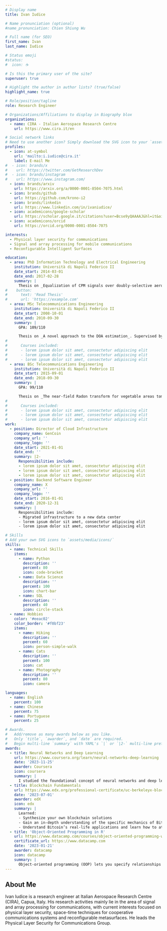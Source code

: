 ```yaml
---
# Display name
title: Ivan Iudice

# Name pronunciation (optional)
#name_pronunciation: Chien Shiung Wu

# Full name (for SEO)
first_name: Ivan
last_name: Iudice

# Status emoji
#status:
#  icon: ☕️

# Is this the primary user of the site?
superuser: true

# Highlight the author in author lists? (true/false)
highlight_name: true

# Role/position/tagline
role: Research Engineer

# Organizations/Affiliations to display in Biography blox
organizations:
  - name: CIRA - Italian Aerospace Research Centre
    url: https://www.cira.it/en

# Social network links
# Need to use another icon? Simply download the SVG icon to your `assets/media/icons/` folder.
profiles:
  - icon: at-symbol
    url: 'mailto:i.iudice@cira.it'
    label: E-mail Me
#  - icon: brands/x
#    url: https://twitter.com/GetResearchDev
#  - icon: brands/instagram
#    url: https://www.instagram.com/
  - icon: brands/arxiv
    url: https://arxiv.org/a/0000-0001-8504-7075.html
  - icon: brands/github
    url: https://github.com/krono-i2
  - icon: brands/linkedin
    url: https://www.linkedin.com/in/ivaniudice/
  - icon: academicons/google-scholar
    url: https://scholar.google.it/citations?user=Bcse9yQAAAAJ&hl=it&oi=ao
  - icon: academicons/orcid
    url: https://orcid.org/0000-0001-8504-7075

interests:
  - Physical layer security for communications
  - Signal and array processing for mobile communications
  - Reconfigurable Intelligent Surfaces

education:
  - area: PhD Information Technology and Electrical Engineering
    institution: Università di Napoli Federico II
    date_start: 2014-03-01
    date_end: 2017-02-28
    summary: |
      Thesis on _Equalization of CPM signals over doubly-selective aeronautical channels_. Supervised by [Prof. Giacinto Gelli](https://www.docenti.unina.it/#!/professor/47494143494e544f47454c4c49474c4c474e5436344c3239463833394e/riferimenti). Presented papers at 2 IEEE conferences with the contributions being published in 2 IEEE journals.
#    button:
#      text: 'Read Thesis'
#      url: 'https://example.com'
  - area: MSc Telecommunications Engineering
    institution: Università di Napoli Federico II
    date_start: 2008-10-01
    date_end: 2010-09-30
    summary: |
      GPA: 109/110

      Thesis on _A novel approach to the DOA estimation_. Supervised by [Prof. Amedeo Capozzoli](https://www.docenti.unina.it/#!/professor/414d4544454f4341504f5a5a4f4c4943505a4d444136394530364638333943/riferimenti), [Prof. Claudio Curcio](https://www.docenti.unina.it/#!/professor/434c415544494f43555243494f435243434c4437375430314638333953/riferimenti), Dr. Giovanni Iadarola, [Prof. Angelo Liseno](https://www.docenti.unina.it/#!/professor/414e47454c4f4c4953454e4f4c534e4e474c37345232334237313556/riferimenti).
#
#      Courses included:
#      - lorem ipsum dolor sit amet, consectetur adipiscing elit
#      - lorem ipsum dolor sit amet, consectetur adipiscing elit
#      - lorem ipsum dolor sit amet, consectetur adipiscing elit
  - area: BSc Telecommunications Engineering
    institution: Università di Napoli Federico II
    date_start: 2015-09-01
    date_end: 2018-09-30
    summary: |
      GPA: 99/110

      Thesis on _The near-field Radon transform for vegetable areas tomography_. Supervised by [Prof. Amedeo Capozzoli](https://www.docenti.unina.it/#!/professor/414d4544454f4341504f5a5a4f4c4943505a4d444136394530364638333943/riferimenti), [Prof. Claudio Curcio](https://www.docenti.unina.it/#!/professor/434c415544494f43555243494f435243434c4437375430314638333953/riferimenti), [Prof. Angelo Liseno](https://www.docenti.unina.it/#!/professor/414e47454c4f4c4953454e4f4c534e4e474c37345232334237313556/riferimenti).
#      
#      Courses included:
#      - lorem ipsum dolor sit amet, consectetur adipiscing elit
#      - lorem ipsum dolor sit amet, consectetur adipiscing elit
#      - lorem ipsum dolor sit amet, consectetur adipiscing elit
work:
  - position: Director of Cloud Infrastructure
    company_name: GenCoin
    company_url: ''
    company_logo: ''
    date_start: 2021-01-01
    date_end: ''
    summary: |2-
      Responsibilities include:
      - lorem ipsum dolor sit amet, consectetur adipiscing elit
      - lorem ipsum dolor sit amet, consectetur adipiscing elit
      - lorem ipsum dolor sit amet, consectetur adipiscing elit
  - position: Backend Software Engineer
    company_name: X
    company_url: ''
    company_logo: ''
    date_start: 2016-01-01
    date_end: 2020-12-31
    summary: |
      Responsibilities include:
      - Migrated infrastructure to a new data center
      - lorem ipsum dolor sit amet, consectetur adipiscing elit
      - lorem ipsum dolor sit amet, consectetur adipiscing elit

# Skills
# Add your own SVG icons to `assets/media/icons/`
skills:
  - name: Technical Skills
    items:
      - name: Python
        description: ''
        percent: 80
        icon: code-bracket
      - name: Data Science
        description: ''
        percent: 100
        icon: chart-bar
      - name: SQL
        description: ''
        percent: 40
        icon: circle-stack
  - name: Hobbies
    color: '#eeac02'
    color_border: '#f0bf23'
    items:
      - name: Hiking
        description: ''
        percent: 60
        icon: person-simple-walk
      - name: Cats
        description: ''
        percent: 100
        icon: cat
      - name: Photography
        description: ''
        percent: 80
        icon: camera

languages:
  - name: English
    percent: 100
  - name: Chinese
    percent: 75
  - name: Portuguese
    percent: 25

# Awards.
#   Add/remove as many awards below as you like.
#   Only `title`, `awarder`, and `date` are required.
#   Begin multi-line `summary` with YAML's `|` or `|2-` multi-line prefix and indent 2 spaces below.
awards:
  - title: Neural Networks and Deep Learning
    url: https://www.coursera.org/learn/neural-networks-deep-learning
    date: '2023-11-25'
    awarder: Coursera
    icon: coursera
    summary: |
      I studied the foundational concept of neural networks and deep learning. By the end, I was familiar with the significant technological trends driving the rise of deep learning; build, train, and apply fully connected deep neural networks; implement efficient (vectorized) neural networks; identify key parameters in a neural network’s architecture; and apply deep learning to your own applications.
  - title: Blockchain Fundamentals
    url: https://www.edx.org/professional-certificate/uc-berkeleyx-blockchain-fundamentals
    date: '2023-07-01'
    awarder: edX
    icon: edx
    summary: |
      Learned:
      - Synthesize your own blockchain solutions
      - Gain an in-depth understanding of the specific mechanics of Bitcoin
      - Understand Bitcoin’s real-life applications and learn how to attack and destroy Bitcoin, Ethereum, smart contracts and Dapps, and alternatives to Bitcoin’s Proof-of-Work consensus algorithm
  - title: 'Object-Oriented Programming in R'
    url: https://www.datacamp.com/courses/object-oriented-programming-with-s3-and-r6-in-r
    certificate_url: https://www.datacamp.com
    date: '2023-01-21'
    awarder: datacamp
    icon: datacamp
    summary: |
      Object-oriented programming (OOP) lets you specify relationships between functions and the objects that they can act on, helping you manage complexity in your code. This is an intermediate level course, providing an introduction to OOP, using the S3 and R6 systems. S3 is a great day-to-day R programming tool that simplifies some of the functions that you write. R6 is especially useful for industry-specific analyses, working with web APIs, and building GUIs.
---
```


## About Me

Ivan Iudice is a research engineer at Italian Aerospace Research Centre (CIRA), Capua, Italy. His research activities mainly lie in the area of signal and array processing for communications, with current interests focused on physical layer security, space-time techniques for cooperative communications systems and reconfigurable metasurfaces. He leads the Physical Layer Security for Communications Group.